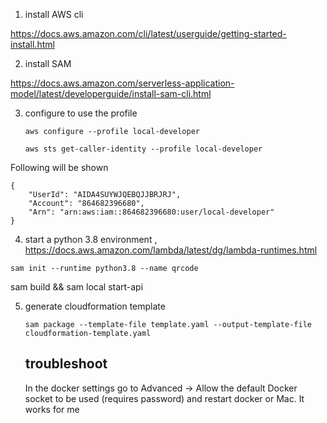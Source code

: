 1. install AWS cli 

https://docs.aws.amazon.com/cli/latest/userguide/getting-started-install.html


2. install SAM 


https://docs.aws.amazon.com/serverless-application-model/latest/developerguide/install-sam-cli.html

3. configure to use the profile 
   ``` 
   aws configure --profile local-developer

   aws sts get-caller-identity --profile local-developer
   ``` 

Following will be shown 
``` 
{
    "UserId": "AIDA4SUYWJQEBQJJBRJRJ",
    "Account": "864682396680",
    "Arn": "arn:aws:iam::864682396680:user/local-developer"
}
```    


4. start  a python 3.8 environment , https://docs.aws.amazon.com/lambda/latest/dg/lambda-runtimes.html 
``` 
sam init --runtime python3.8 --name qrcode 

``` 

sam build && sam local start-api

 
5. generate cloudformation template 
   ``` 
   sam package --template-file template.yaml --output-template-file cloudformation-template.yaml
   ``` 

   ## troubleshoot 
   In the docker settings go to Advanced -> Allow the default Docker socket to be used (requires password) and restart docker or Mac. It works for me